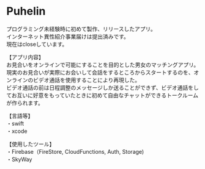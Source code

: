 # Puhelin

プログラミング未経験時に初めて製作、リリースしたアプリ。<br>
インターネット異性紹介事業届けは提出済みです。<br>
現在はcloseしています。<br>

【アプリ内容】<br>
お見合いをオンラインで可能にすることを目的とした男女のマッチングアプリ。<br>
現実のお見合いが実際にお会いして会話をするところからスタートするのを、オンラインのビデオ通話を使用することにより再現した。<br>
ビデオ通話の前は日程調整のメッセージしか送ることができず、ビデオ通話をしてお互いに好意をもっていたときに初めて自由なチャットができるトークルームが作られます。<br>

【言語等】<br>
・swift<br>
・xcode<br>

【使用したツール】<br>
・Firebase（FireStore, CloudFunctions, Auth, Storage)<br>
・SkyWay<br>
